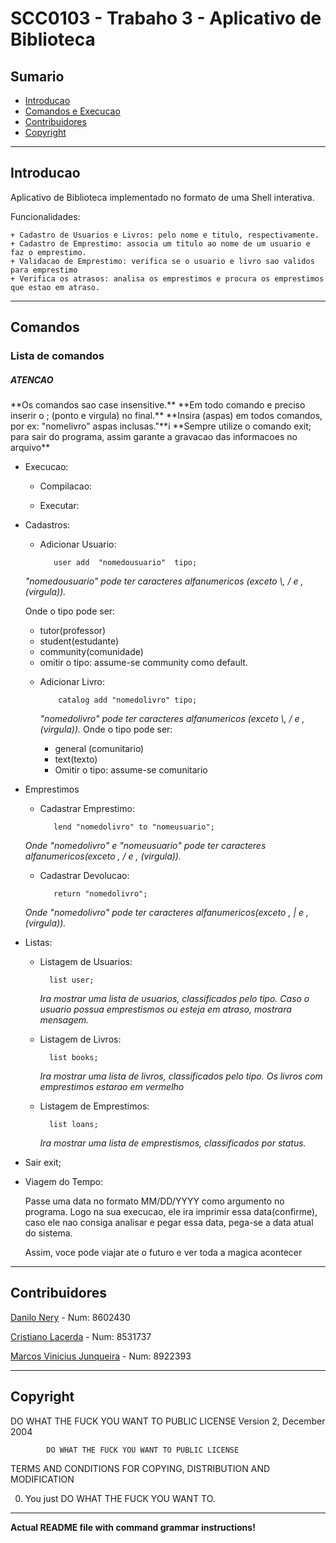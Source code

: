 <h1>SCC0103 - Trabaho 3 - Aplicativo de Biblioteca</h1>

<h2>Sumario</h2>

* [Introducao](#introducao)
* [Comandos e Execucao](#comando)
* [Contribuidores](#contribuidores)
* [Copyright](#copyright)

* * *

<h2 id="introducao">Introducao</h2>

 Aplicativo de Biblioteca implementado no formato de uma Shell interativa.

 Funcionalidades:

    + Cadastro de Usuarios e Livros: pelo nome e titulo, respectivamente.
    + Cadastro de Emprestimo: associa um titulo ao nome de um usuario e faz o emprestimo.
    + Validacao de Emprestimo: verifica se o usuario e livro sao validos para emprestimo
    + Verifica os atrasos: analisa os emprestimos e procura os emprestimos que estao em atraso.

* * *
<h2 id="comando">Comandos</h2>

<h3>Lista de comandos</h3>
<h5> ATENCAO </h5>
**Os comandos sao case insensitive.**
**Em todo comando e preciso inserir o ; (ponto e virgula) no final.**
**Insira (aspas) em todos comandos, por ex: "nomelivro" aspas inclusas."**i
**Sempre utilize o comando exit; para sair do programa, assim garante a gravacao das informacoes no arquivo**

+ Execucao:

   - Compilacao:

   - Executar:


+ Cadastros:
   - Adicionar Usuario:

            user add  "nomedousuario"  tipo;
    *"nomedousuario" pode ter caracteres alfanumericos (exceto \\, / e ,(virgula)).*

    Onde o tipo pode ser:
     + tutor(professor)
     + student(estudante)
     + community(comunidade)
     + omitir o tipo: assume-se community como default.

  - Adicionar Livro:

            catalog add "nomedolivro" tipo;
    *"nomedolivro" pode ter caracteres alfanumericos (exceto \\, / e ,(virgula)).*
    Onde o tipo pode ser:
    + general (comunitario)
    + text(texto)
    + Omitir o tipo: assume-se comunitario

+ Emprestimos

   - Cadastrar Emprestimo:

            lend "nomedolivro" to "nomeusuario";
    *Onde "nomedolivro" e "nomeusuario" pode ter caracteres alfanumericos(exceto \, / e , (virgula)).*

   - Cadastrar Devolucao:

            return "nomedolivro";
    *Onde "nomedolivro" pode ter caracteres alfanumericos(exceto \, | e , (virgula)).*

+ Listas:

    - Listagem de Usuarios:

            list user;
        *Ira mostrar uma lista de usuarios, classificados pelo tipo.*
        *Caso o usuario possua emprestismos ou esteja em atraso, mostrara mensagem.*
    - Listagem de Livros:

            list books;
        *Ira mostrar uma lista de livros, classificados pelo tipo.*
        *Os livros com emprestimos estarao em vermelho*
    - Listagem de Emprestimos:

            list loans;
        *Ira mostrar uma lista de emprestismos, classificados por status.*

+ Sair
       exit;

+ Viagem do Tempo:

    Passe uma data no formato MM/DD/YYYY como argumento no programa. Logo na sua execucao, ele ira imprimir essa data(confirme),
   caso ele nao consiga analisar e pegar essa data, pega-se a data atual do sistema.

    Assim, voce pode viajar ate o futuro e ver toda a magica acontecer

* * *

<h2 id="contribuidores">Contribuidores</h2>

[Danilo Nery](https://github.com/dnery) - Num: 8602430

[Cristiano Lacerda](https://github.com/Ibrahiim) - Num: 8531737

[Marcos Vinicius Junqueira](https://github.com/mvjunq) - Num: 8922393


* * *

<h2 id="copyright">Copyright</h2>
            DO WHAT THE FUCK YOU WANT TO PUBLIC LICENSE
                    Version 2, December 2004

            DO WHAT THE FUCK YOU WANT TO PUBLIC LICENSE
   TERMS AND CONDITIONS FOR COPYING, DISTRIBUTION AND MODIFICATION

  0. You just DO WHAT THE FUCK YOU WANT TO.

* * *

**Actual README file with command grammar instructions!**






